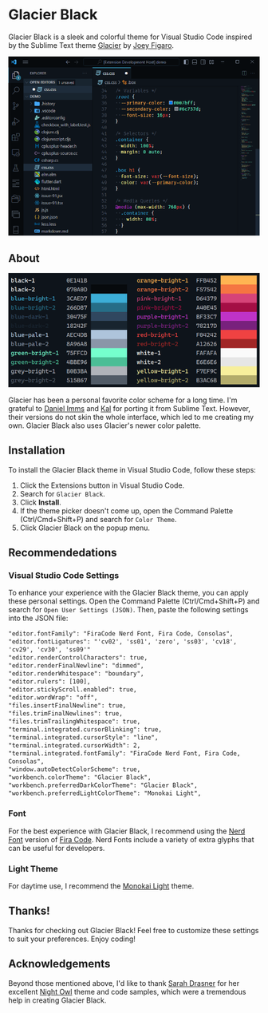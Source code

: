 # Glacier Black

Glacier Black is a sleek and colorful theme for Visual Studio Code inspired by the Sublime Text theme [Glacier](https://github.com/shovelandsandbox/glacier-theme) by [Joey Figaro](https://github.com/joeyfigaro).

![Glacier Black](images/screenshot.png)

## About

![Color Palette](images/color-palette.png)

Glacier has been a personal favorite color scheme for a long time. I'm grateful to [Daniel Imms](https://marketplace.visualstudio.com/items?itemName=Tyriar.theme-glacier) and [Kal](https://marketplace.visualstudio.com/items?itemName=Kal.theme-glacier) for porting it from Sublime Text. However, their versions do not skin the whole interface, which led to me creating my own. Glacier Black also uses Glacier's newer color palette.

## Installation

To install the Glacier Black theme in Visual Studio Code, follow these steps:

1.  Click the Extensions button in Visual Studio Code.
2.  Search for `Glacier Black`.
3.  Click **Install**.
4.  If the theme picker doesn't come up, open the Command Palette (Ctrl/Cmd+Shift+P) and search for `Color Theme`.
5.  Click Glacier Black on the popup menu.

## Recommendedations

### Visual Studio Code Settings

To enhance your experience with the Glacier Black theme, you can apply these personal settings. Open the Command Palette (Ctrl/Cmd+Shift+P) and search for `Open User Settings (JSON)`. Then, paste the following settings into the JSON file:

```
"editor.fontFamily": "FiraCode Nerd Font, Fira Code, Consolas",
"editor.fontLigatures": "'cv02', 'ss01', 'zero', 'ss03', 'cv18', 'cv29', 'cv30', 'ss09'"
"editor.renderControlCharacters": true,
"editor.renderFinalNewline": "dimmed",
"editor.renderWhitespace": "boundary",
"editor.rulers": [100],
"editor.stickyScroll.enabled": true,
"editor.wordWrap": "off",
"files.insertFinalNewline": true,
"files.trimFinalNewlines": true,
"files.trimTrailingWhitespace": true,
"terminal.integrated.cursorBlinking": true,
"terminal.integrated.cursorStyle": "line",
"terminal.integrated.cursorWidth": 2,
"terminal.integrated.fontFamily": "FiraCode Nerd Font, Fira Code, Consolas",
"window.autoDetectColorScheme": true,
"workbench.colorTheme": "Glacier Black",
"workbench.preferredDarkColorTheme": "Glacier Black",
"workbench.preferredLightColorTheme": "Monokai Light",
```

### Font
For the best experience with Glacier Black, I recommend using the [Nerd Font](https://github.com/ryanoasis/nerd-fonts) version of [Fira Code](https://github.com/tonsky/FiraCode). Nerd Fonts include a variety of extra glyphs that can be useful for developers.

### Light Theme
For daytime use, I recommend the [Monokai Light](https://marketplace.visualstudio.com/items?itemName=anoff.theme-monokai-light) theme.

## Thanks!
Thanks for checking out Glacier Black! Feel free to customize these settings to suit your preferences. Enjoy coding!

## Acknowledgements
Beyond those mentioned above, I'd like to thank [Sarah Drasner](https://github.com/sdras) for her excellent [Night Owl](https://github.com/sdras/night-owl-vscode-theme) theme and code samples, which were a tremendous help in creating Glacier Black.
